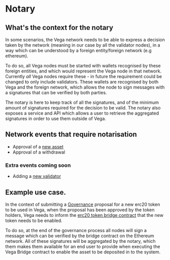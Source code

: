 # Notary

## What's the context for the notary

In some scenarios, the Vega network needs to be able to express a decision taken by the network (meaning in our case by all the validator nodes), in a way which can be understood by a foreign entity/foreign network (e.g ethereum).

To do so, all Vega nodes must be started with wallets recognised by these foreign entities, and which would represent the Vega node in that network. Currently *all* Vega nodes require these - in future the requirement could be changed to only include validators. These wallets are recognised by both Vega and the foreign network, which allows the node to sign messages with a signatures that can be verified by both parties.

The notary is here to keep track of all the signatures, and of the minimum amount of signatures required for the decision to be valid.
The notary also exposes a service and API which allows a user to retrieve the aggregated signatures in order to use them outside of Vega.

## Network events that require notarisation
- Approval of a [new asset](../assets/)
- Approval of a withdrawal

### Extra events coming soon
- Adding a [new validator](../validators/)

## Example use case.

In the context of submitting a [Governance](../governance/) proposal for a new erc20 token to be used in Vega, when the proposal has been approved by the token holders, Vega needs to inform the [erc20 token bridge contract](https://github.com/vegaprotocol/MultisigControl/tree/master/contracts) that the new token needs to be enabled.

To do so, at the end of the governance process all nodes will sign a message which can be verified by the bridge contract on the Ethereum network. All of these signatures will be aggregated by the notary, which them makes them available for an end user to provide when executing the Vega Bridge contract to enable the asset to be deposited in to the system.
